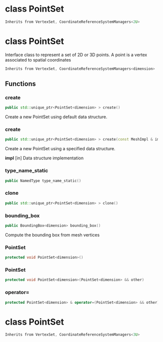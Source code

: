 # class PointSet


```cpp
Inherits from VertexSet, CoordinateReferenceSystemManagers<2U>
```



# class PointSet


 Interface class to represent a set of 2D or 3D points. A point is a vertex associated to spatial coordinates



```cpp
Inherits from VertexSet, CoordinateReferenceSystemManagers<dimension>
```



## Functions

### create

```cpp
public std::unique_ptr<PointSet<dimension> > create()
```


 Create a new PointSet using default data structure.

### create

```cpp
public std::unique_ptr<PointSet<dimension> > create(const MeshImpl & impl)
```


 Create a new PointSet using a specified data structure.

**impl** [in] Data structure implementation

### type_name_static

```cpp
public NamedType type_name_static()
```


### clone

```cpp
public std::unique_ptr<PointSet<dimension> > clone()
```


### bounding_box

```cpp
public BoundingBox<dimension> bounding_box()
```


 Compute the bounding box from mesh vertices

### PointSet

```cpp
protected void PointSet<dimension>()
```


### PointSet

```cpp
protected void PointSet<dimension>(PointSet<dimension> && other)
```


### operator=

```cpp
protected PointSet<dimension> & operator=(PointSet<dimension> && other)
```




# class PointSet


```cpp
Inherits from VertexSet, CoordinateReferenceSystemManagers<3U>
```



